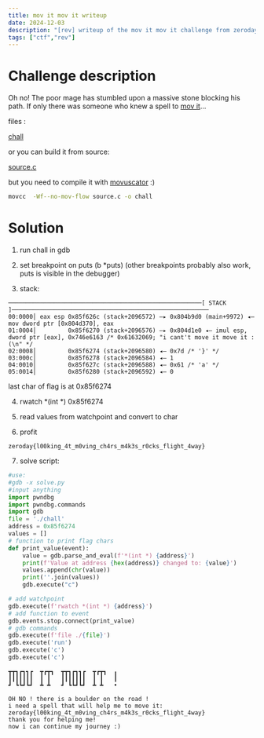 ```yaml
---
title: mov it mov it writeup
date: 2024-12-03
description: "[rev] writeup of the mov it mov it challenge from zeroday ctf (which I created)"
tags: ["ctf","rev"]
---
```


# Challenge description

Oh no! The poor mage has stumbled upon a massive stone blocking his path. If only there was someone who knew a spell to [mov it](https://www.youtube.com/watch?v=jLPYnw17GTY)...

files :

[chall](/files/mov_it_mov_it/chall)

or you can build it from source:

[source.c](/files/mov_it_mov_it/source.c)

but you need to compile it with [movuscator](https://github.com/xoreaxeaxeax/movfuscator) :)

```bash
movcc  -Wf--no-mov-flow source.c -o chall
```

# Solution


1. run chall in gdb

2. set breakpoint on puts (b *puts) (other breakpoints probably also work, puts is visible in the debugger)

3. stack:

```
───────────────────────────────────────────────────────[ STACK ]────────────────────────────────────────────────────────
00:0000│ eax esp 0x85f626c (stack+2096572) —▸ 0x804b9d0 (main+9972) ◂— mov dword ptr [0x804d370], eax
01:0004│         0x85f6270 (stack+2096576) —▸ 0x804d1e0 ◂— imul esp, dword ptr [eax], 0x746e6163 /* 0x61632069; "i cant't move it move it :(\n" */
02:0008│         0x85f6274 (stack+2096580) ◂— 0x7d /* '}' */
03:000c│         0x85f6278 (stack+2096584) ◂— 1
04:0010│         0x85f627c (stack+2096588) ◂— 0x61 /* 'a' */
05:0014│         0x85f6280 (stack+2096592) ◂— 0
```

last char of flag is at 0x85f6274

4.  rwatch *(int *) 0x85f6274

5. read values from watchpoint and convert to char

6. profit

```
zeroday{l00king_4t_m0ving_ch4rs_m4k3s_r0cks_flight_4way}
```

7. solve script:

```python
#use:
#gdb -x solve.py
#input anything
import pwndbg
import pwndbg.commands
import gdb
file = './chall'
address = 0x85f6274
values = []
# function to print flag chars
def print_value(event):
    value = gdb.parse_and_eval(f'*(int *) {address}')
    print(f'Value at address {hex(address)} changed to: {value}')
    values.append(chr(value))
    print(''.join(values))
    gdb.execute("c")

# add watchpoint
gdb.execute(f'rwatch *(int *) {address}')
# add function to event
gdb.events.stop.connect(print_value)
# gdb commands
gdb.execute(f'file ./{file}')
gdb.execute('run')
gdb.execute('c')
gdb.execute('c')
```

```
┳┳┓┏┓┓┏  ┳┏┳┓  ┳┳┓┏┓┓┏  ┳┏┳┓  ╻
┃┃┃┃┃┃┃  ┃ ┃   ┃┃┃┃┃┃┃  ┃ ┃   ┃
┛ ┗┗┛┗┛  ┻ ┻   ┛ ┗┗┛┗┛  ┻ ┻   •

OH NO ! there is a boulder on the road !
i need a spell that will help me to move it:
zeroday{l00king_4t_m0ving_ch4rs_m4k3s_r0cks_flight_4way}
thank you for helping me!
now i can continue my journey :)
```